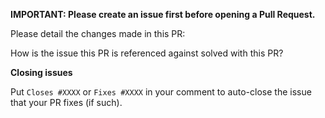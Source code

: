 **IMPORTANT: Please create an issue first before opening a Pull Request.**

Please detail the changes made in this PR:

<!-- You can skip this if you're fixing a typo or adding an app to the Showcase. -->

How is the issue this PR is referenced against solved with this PR?

<!-- Example: When "Adding a function to do X", explain why it is necessary to have a way to do X. -->

<!--  **Code formatting** -->
<!-- Please see style guide. -->

**Closing issues**

Put `Closes #XXXX`  or `Fixes #XXXX` in your comment to auto-close the issue that your PR fixes (if such).
